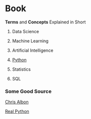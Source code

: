 # Book

**Terms** and **Concepts** Explained in Short

1. Data Science

2. Machine Learning

3. Artificial Intelligence

4. [Python](https://docs.python.org/3/)

5. Statistics

6. SQL

### Some Good Source

[Chris Albon](https://chrisalbon.com/)

[Real Python](https://realpython.com/)



